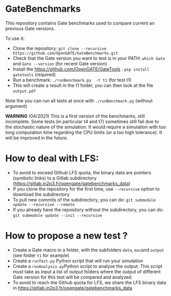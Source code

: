 # GateBenchmarks

This repository contains Gate benchmarks used to compare current an previous Gate versions. 

To use it: 
* Clone the repository: `git clone --recursive https://github.com/OpenGATE/GateBenchmarks.git`
* Check that the Gate version you want to test is in your PATH: `which Gate` and `Gate --version` (for recent Gate version)
* Install the https://github.com/OpenGATE/GateTools : `pip install gatetools` (required)
* Run a benchmark: `./runBenchmark.py  -t t1` (for test t1)
* This will create a result in the t1 folder, you can then look at the file `output.pdf`

Note the you can run all tests at once with `./runBenchmark.py` (without argument)

**WARNING** (04/2021) This is a first version of the benchmarks, still incomplete. Some tests (in particular t4 and t7) sometimes still fail due to the stochastic nature of the simulation. It would require a simulation with too long computation time regarding the CPU limits (or a too high tolerance). It will be improved in the future.

# How to deal with LFS:
* To avoid to exceed Github LFS quota, the binary data are pointers (symbolic links) to a Gitlab subdirectory (https://gitlab.in2p3.fr/opengate/gatebenchmarks_data)
* If you clone the repository for the first time, use `--recursive` option to download the subdirectory
* To pull new commits of the subdirectory, you can do: `git submodule update --recursive --remote`
* If you already have the repository without the subdirectory, you can do: `git submodule update --init --recursive`

# How to propose a new test ?

* Create a Gate macro in a folder, with the subfolders `data`, `mac`and `output` (see folder `t1` for example)
* Create a `runTest.py` Python script that will run your simulation
* Create a `runAnalysis.py`Python script to analyse the output. This script must take as input a list of output folders where the output of different Gate version for this test will be compared and analyzed. 
* To avoid to reach the Github quota for LFS, we share the LFS binary data in https://gitlab.in2p3.fr/opengate/gatebenchmarks_data

